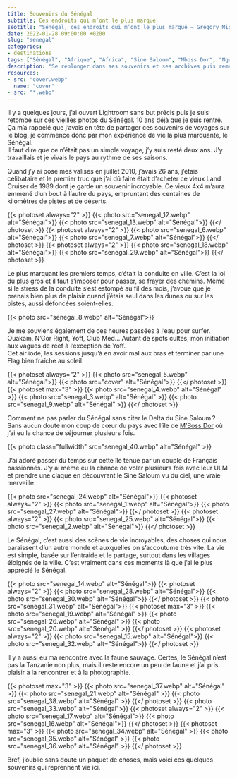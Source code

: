 ```yaml
---
title: Souvenirs du Sénégal
subtitle: Ces endroits qui m’ont le plus marqué
seotitle: "Sénégal, ces endroits qui m’ont le plus marqué — Grégory Mignard"
date: 2022-01-28 09:00:00 +0200
slug: "senegal"
categories:
- destinations
tags: ["Sénégal", "Afrique", "Africa", "Sine Saloum", "Mboss Dor", "Ngor", "Dakar", "Bandia", "Sénégal Oriental"]
description: "Se replonger dans ses souvenirs et ses archives puis remettre par écrit ces souvenirs du Sénégal."
resources:
- src: "cover.webp"
  name: "cover"
- src: "*.webp"
---
```


Il y a quelques jours, j’ai ouvert Lightroom sans but précis puis je suis retombé sur ces vieilles photos du Sénégal. 10 ans déjà que je suis rentré. Ça m’a rappelé que j’avais en tête de partager ces souvenirs de voyages sur le blog, je commence donc par mon expérience de vie la plus marquante, le Sénégal.  
Il faut dire que ce n’était pas un simple voyage, j’y suis resté deux ans. J’y travaillais et je vivais le pays au rythme de ses saisons.

Quand j’y ai posé mes valises en juillet 2010, j’avais 26 ans, j’étais célibataire et le premier truc que j’ai dû faire était d’acheter ce vieux Land Cruiser de 1989 dont je garde un souvenir incroyable. Ce vieux 4x4 m’aura emmené d’un bout à l’autre du pays, empruntant des centaines de kilomètres de pistes et de déserts.

{{< photoset always="2" >}}
{{< photo src="senegal_12.webp" alt="Sénégal">}}
{{< photo src="senegal_13.webp" alt="Sénégal">}}
{{</ photoset >}}
{{< photoset always="2" >}}
{{< photo src="senegal_6.webp" alt="Sénégal">}}
{{< photo src="senegal_7.webp" alt="Sénégal">}}
{{</ photoset >}}
{{< photoset always="2" >}}
{{< photo src="senegal_18.webp" alt="Sénégal">}}
{{< photo src="senegal_29.webp" alt="Sénégal">}}
{{</ photoset >}}

Le plus marquant les premiers temps, c’était la conduite en ville. C’est la loi du plus gros et il faut s’imposer pour passer, se frayer des chemins. Même si le stress de la conduite s’est estompé au fil des mois, j’avoue que je prenais bien plus de plaisir quand j’étais seul dans les dunes ou sur les pistes, aussi défoncées soient-elles.

{{< photo src="senegal_8.webp" alt="Sénégal">}}

Je me souviens également de ces heures passées à l’eau pour surfer. Ouakam, N’Gor Right, Yoff, Club Med… Autant de spots cultes, mon initiation aux vagues de reef à l’exception de Yoff.  
Cet air iodé, les sessions jusqu’à en avoir mal aux bras et terminer par une Flag bien fraîche au soleil.

{{< photoset always="2" >}}
{{< photo src="senegal_5.webp" alt="Sénégal">}}
{{< photo src="cover" alt="Sénégal">}}
{{</ photoset >}}
{{< photoset max="3" >}}
  {{< photo src="senegal_4.webp" alt="Sénégal" >}}
  {{< photo src="senegal_3.webp" alt="Sénégal" >}}
  {{< photo src="senegal_9.webp" alt="Sénégal" >}}
{{</ photoset >}}

Comment ne pas parler du Sénégal sans citer le Delta du Sine Saloum ? Sans aucun doute mon coup de cœur du pays avec l’île de [M’Boss Dor](http://www.mboss-dor.com) où j’ai eu la chance de séjourner plusieurs fois.

{{< photo class="fullwidth" src="senegal_40.webp" alt="Sénégal" >}}

J’ai adoré passer du temps sur cette île tenue par un couple de Français passionnés. J’y ai même eu la chance de voler plusieurs fois avec leur ULM et prendre une claque en découvrant le Sine Saloum vu du ciel, une vraie merveille.

{{< photo src="senegal_24.webp" alt="Sénégal">}}
{{< photoset always="2" >}}
{{< photo src="senegal_1.webp" alt="Sénégal">}}
{{< photo src="senegal_27.webp" alt="Sénégal">}}
{{</ photoset >}}
{{< photoset always="2" >}}
{{< photo src="senegal_25.webp" alt="Sénégal">}}
{{< photo src="senegal_2.webp" alt="Sénégal">}}
{{</ photoset >}}

Le Sénégal, c’est aussi des scènes de vie incroyables, des choses qui nous paraissent d’un autre monde et auxquelles on s’accoutume très vite. La vie est simple, basée sur l’entraide et le partage, surtout dans les villages éloignés de la ville. C’est vraiment dans ces moments là que j’ai le plus apprécié le Sénégal.

{{< photo src="senegal_14.webp" alt="Sénégal">}}
{{< photoset always="2" >}}
{{< photo src="senegal_28.webp" alt="Sénégal">}}
{{< photo src="senegal_30.webp" alt="Sénégal">}}
{{</ photoset >}}
{{< photo src="senegal_31.webp" alt="Sénégal">}}
{{< photoset max="3" >}}
  {{< photo src="senegal_19.webp" alt="Sénégal" >}}
  {{< photo src="senegal_26.webp" alt="Sénégal" >}}
  {{< photo src="senegal_20.webp" alt="Sénégal" >}}
{{</ photoset >}}
{{< photoset always="2" >}}
{{< photo src="senegal_15.webp" alt="Sénégal">}}
{{< photo src="senegal_32.webp" alt="Sénégal">}}
{{</ photoset >}}

Il y a aussi eu ma rencontre avec la faune sauvage. Certes, le Sénégal n’est pas la Tanzanie non plus, mais il reste encore un peu de faune et j’ai pris plaisir à la rencontrer et à la photographie.

{{< photoset max="3" >}}
  {{< photo src="senegal_37.webp" alt="Sénégal" >}}
  {{< photo src="senegal_21.webp" alt="Sénégal" >}}
  {{< photo src="senegal_38.webp" alt="Sénégal" >}}
{{</ photoset >}}
{{< photo src="senegal_33.webp" alt="Sénégal">}}
{{< photoset always="2" >}}
{{< photo src="senegal_17.webp" alt="Sénégal">}}
{{< photo src="senegal_16.webp" alt="Sénégal">}}
{{</ photoset >}}
{{< photoset max="3" >}}
  {{< photo src="senegal_34.webp" alt="Sénégal" >}}
  {{< photo src="senegal_35.webp" alt="Sénégal" >}}
  {{< photo src="senegal_36.webp" alt="Sénégal" >}}
{{</ photoset >}}

Bref, j’oublie sans doute un paquet de choses, mais voici ces quelques souvenirs qui reprennent vie ici.